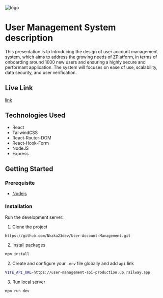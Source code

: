 ![logo](https://user-images.githubusercontent.com/62412678/239474689-33dffcc8-ef88-4620-8e12-605e442b669c.PNG)

# User Management System description


This presentation is to Introducing the design of  user account management system, which aims to address the growing needs of ZPlatform, in terms of onboarding around 1000 new users  and ensuring a highly secure and performant application.
The system will focuses on ease of use, scalability, data security, and user verification.


## Live Link

[link](https://account-mgmt.netlify.app/)


## Technologies Used

- React
- TailwindCSS
- React-Router-DOM
- React-Hook-Form
- NodeJS
- Express

## Getting Started

### Prerequisite

- [Nodejs](https://nodejs.org/en/download/)

### Installation

Run the development server:

1. Clone the project

```bash
https://github.com/Nkaka23dev/User-Account-Management.git
```

2. Install packages

```bash
npm install
``` 

2. Create  and configure your  ```.env``` file
 globally and add ```api``` link
```bash
VITE_API_URL=https://user-management-api-production.up.railway.app
``` 

3. Run local server

```bash
npm run dev
```


